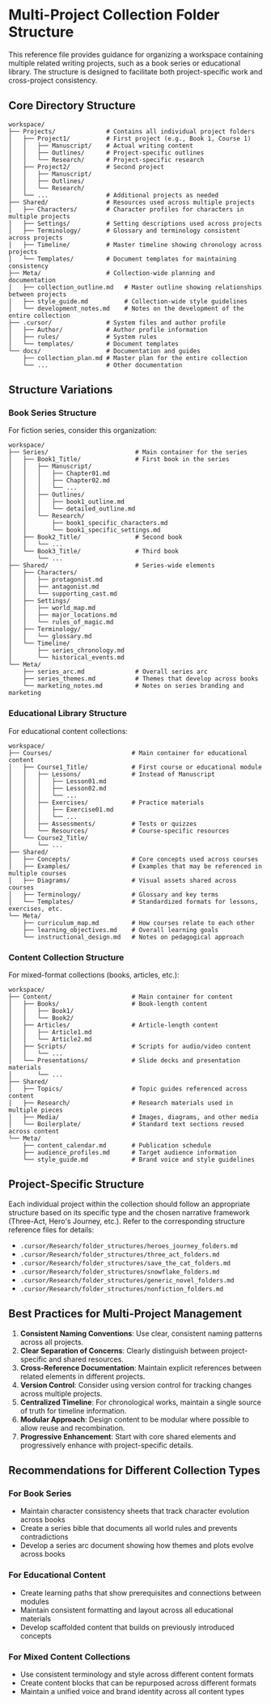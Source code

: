 # Multi-Project Collection Folder Structure

This reference file provides guidance for organizing a workspace containing multiple related writing projects, such as a book series or educational library. The structure is designed to facilitate both project-specific work and cross-project consistency.

## Core Directory Structure

```
workspace/
├── Projects/              # Contains all individual project folders
│   ├── Project1/          # First project (e.g., Book 1, Course 1)
│   │   ├── Manuscript/    # Actual writing content
│   │   ├── Outlines/      # Project-specific outlines
│   │   └── Research/      # Project-specific research
│   ├── Project2/          # Second project
│   │   ├── Manuscript/
│   │   ├── Outlines/
│   │   └── Research/
│   └── ...                # Additional projects as needed
├── Shared/                # Resources used across multiple projects
│   ├── Characters/        # Character profiles for characters in multiple projects
│   ├── Settings/          # Setting descriptions used across projects
│   ├── Terminology/       # Glossary and terminology consistent across projects
│   ├── Timeline/          # Master timeline showing chronology across projects
│   └── Templates/         # Document templates for maintaining consistency
├── Meta/                  # Collection-wide planning and documentation
│   ├── collection_outline.md   # Master outline showing relationships between projects
│   ├── style_guide.md          # Collection-wide style guidelines
│   └── development_notes.md    # Notes on the development of the entire collection
├── .cursor/               # System files and author profile
│   ├── Author/            # Author profile information
│   ├── rules/             # System rules
│   └── templates/         # Document templates
└── docs/                  # Documentation and guides
    ├── collection_plan.md # Master plan for the entire collection
    └── ...                # Other documentation
```

## Structure Variations

### Book Series Structure

For fiction series, consider this organization:

```
workspace/
├── Series/                        # Main container for the series
│   ├── Book1_Title/               # First book in the series
│   │   ├── Manuscript/
│   │   │   ├── Chapter01.md
│   │   │   ├── Chapter02.md
│   │   │   └── ...
│   │   ├── Outlines/
│   │   │   ├── book1_outline.md
│   │   │   └── detailed_outline.md
│   │   └── Research/
│   │       ├── book1_specific_characters.md
│   │       └── book1_specific_settings.md
│   ├── Book2_Title/               # Second book
│   │   └── ...
│   └── Book3_Title/               # Third book
│       └── ...
├── Shared/                        # Series-wide elements
│   ├── Characters/
│   │   ├── protagonist.md
│   │   ├── antagonist.md
│   │   └── supporting_cast.md
│   ├── Settings/
│   │   ├── world_map.md
│   │   ├── major_locations.md
│   │   └── rules_of_magic.md
│   ├── Terminology/
│   │   └── glossary.md
│   └── Timeline/
│       ├── series_chronology.md
│       └── historical_events.md
└── Meta/
    ├── series_arc.md              # Overall series arc
    ├── series_themes.md           # Themes that develop across books
    └── marketing_notes.md         # Notes on series branding and marketing
```

### Educational Library Structure

For educational content collections:

```
workspace/
├── Courses/                      # Main container for educational content
│   ├── Course1_Title/            # First course or educational module
│   │   ├── Lessons/              # Instead of Manuscript
│   │   │   ├── Lesson01.md
│   │   │   ├── Lesson02.md
│   │   │   └── ...
│   │   ├── Exercises/            # Practice materials
│   │   │   ├── Exercise01.md
│   │   │   └── ...
│   │   ├── Assessments/          # Tests or quizzes
│   │   └── Resources/            # Course-specific resources
│   └── Course2_Title/
│       └── ...
├── Shared/
│   ├── Concepts/                 # Core concepts used across courses
│   ├── Examples/                 # Examples that may be referenced in multiple courses
│   ├── Diagrams/                 # Visual assets shared across courses
│   ├── Terminology/              # Glossary and key terms
│   └── Templates/                # Standardized formats for lessons, exercises, etc.
└── Meta/
    ├── curriculum_map.md         # How courses relate to each other
    ├── learning_objectives.md    # Overall learning goals
    └── instructional_design.md   # Notes on pedagogical approach
```

### Content Collection Structure

For mixed-format collections (books, articles, etc.):

```
workspace/
├── Content/                      # Main container for content
│   ├── Books/                    # Book-length content
│   │   ├── Book1/
│   │   └── Book2/
│   ├── Articles/                 # Article-length content
│   │   ├── Article1.md
│   │   └── Article2.md
│   ├── Scripts/                  # Scripts for audio/video content
│   │   └── ...
│   └── Presentations/            # Slide decks and presentation materials
│       └── ...
├── Shared/
│   ├── Topics/                   # Topic guides referenced across content
│   ├── Research/                 # Research materials used in multiple pieces
│   ├── Media/                    # Images, diagrams, and other media
│   └── Boilerplate/              # Standard text sections reused across content
└── Meta/
    ├── content_calendar.md       # Publication schedule
    ├── audience_profiles.md      # Target audience information
    └── style_guide.md            # Brand voice and style guidelines
```

## Project-Specific Structure

Each individual project within the collection should follow an appropriate structure based on its specific type and the chosen narrative framework (Three-Act, Hero's Journey, etc.). Refer to the corresponding structure reference files for details:

- `.cursor/Research/folder_structures/heroes_journey_folders.md`
- `.cursor/Research/folder_structures/three_act_folders.md`
- `.cursor/Research/folder_structures/save_the_cat_folders.md`
- `.cursor/Research/folder_structures/snowflake_folders.md`
- `.cursor/Research/folder_structures/generic_novel_folders.md`
- `.cursor/Research/folder_structures/nonfiction_folders.md`

## Best Practices for Multi-Project Management

1. **Consistent Naming Conventions**: Use clear, consistent naming patterns across all projects.
2. **Clear Separation of Concerns**: Clearly distinguish between project-specific and shared resources.
3. **Cross-Reference Documentation**: Maintain explicit references between related elements in different projects.
4. **Version Control**: Consider using version control for tracking changes across multiple projects.
5. **Centralized Timeline**: For chronological works, maintain a single source of truth for timeline information.
6. **Modular Approach**: Design content to be modular where possible to allow reuse and recombination.
7. **Progressive Enhancement**: Start with core shared elements and progressively enhance with project-specific details.

## Recommendations for Different Collection Types

### For Book Series
- Maintain character consistency sheets that track character evolution across books
- Create a series bible that documents all world rules and prevents contradictions
- Develop a series arc document showing how themes and plots evolve across books

### For Educational Content
- Create learning paths that show prerequisites and connections between modules
- Maintain consistent formatting and layout across all educational materials
- Develop scaffolded content that builds on previously introduced concepts

### For Mixed Content Collections
- Use consistent terminology and style across different content formats
- Create content blocks that can be repurposed across different formats
- Maintain a unified voice and brand identity across all content types 